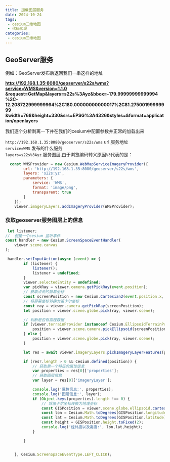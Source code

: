 ```yaml
---
title: 加载图层服务
date: 2024-10-24
tags:
 - cesium三维地图
 - 代码实现
categories: 
 - cesium三维地图
---
```


## GeoServer服务

例如：GeoServer发布后返回我们一串这样的地址

**http://192.168.1.35:8080/geoserver/s22s/wms?service=WMS&version=1.1.0
&request=GetMap&layers=s22s%3Ayz&bbox=-179.99999999999994
%2C-12.208722999999964%2C180.00000000000017%2C81.27500199999999
&width=768&height=330&srs=EPSG%3A4326&styles=&format=application/openlayers**

我们逐个分析剥离一下并在我们的cesium中配置参数并正常的加载出来

`http://192.168.1.35:8080/geoserver/s22s/wms` url 服务地址  
`service=WMS`  发布的什么服务   
`layers=s22s%3Ayz` 服务图层,由于浏览编码转义原因`%3`代表的是：  

```js
  const WMSProvider = new Cesium.WebMapServiceImageryProvider({
        url: 'http://192.168.1.35:8080/geoserver/s22s/wms',
        layers: 's22s:yz', 
        parameters: {
            service: 'WMS',
            format: 'image/png',
            transparent: true
        }
    });
    viewer.imageryLayers.addImageryProvider(WMSProvider);
```

### 获取geoserver服务图层上的信息

```js
 let listener;
//  创建一个cesium 监听事件
const handler = new Cesium.ScreenSpaceEventHandler(
    viewer.scene.canvas
);

 handler.setInputAction(async (event) => {
        if (listener) {
            listener();
            listener = undefined;
        }
        viewer.selectedEntity = undefined;
        var pickRay = viewer.camera.getPickRay(event.position);
        // 获取点击的屏幕坐标
        const screenPosition = new Cesium.Cartesian2(event.position.x, event.position.y);
        // 将屏幕坐标转换为笛卡尔坐标
        const ray = viewer.camera.getPickRay(screenPosition);
        let position = viewer.scene.globe.pick(ray, viewer.scene);

        // 判断是否有高程数据
        if (viewer.terrainProvider instanceof Cesium.EllipsoidTerrainProvider) {
            position = viewer.scene.camera.pickEllipsoid(screenPosition);
        } else {
            position = viewer.scene.globe.pick(ray, viewer.scene);
        }

        let res = await viewer.imageryLayers.pickImageryLayerFeatures(pickRay, viewer.scene);

        if (res?.length > 0 && Cesium.defined(position)) {
            // 获取第一个特征的属性信息
            var properties = res[0]['properties'];
            // 获取图层信息
            var layer = res[0]['imageryLayer'];

            console.log('属性信息:', properties);
            console.log('图层信息:', layer);
            if (Object.keys(properties).length !== 0) {
                // 将笛卡尔坐标转换为地理坐标
                const GISPosition = viewer.scene.globe.ellipsoid.cartesianToCartographic(position);
                const lon = Cesium.Math.toDegrees(GISPosition.longitude).toFixed(6);
                const lat = Cesium.Math.toDegrees(GISPosition.latitude).toFixed(6);
                const height = GISPosition.height.toFixed(2);
                console.log('经纬度以及高度:', lon,lat,height);
            }

        }


    }, Cesium.ScreenSpaceEventType.LEFT_CLICK);
```